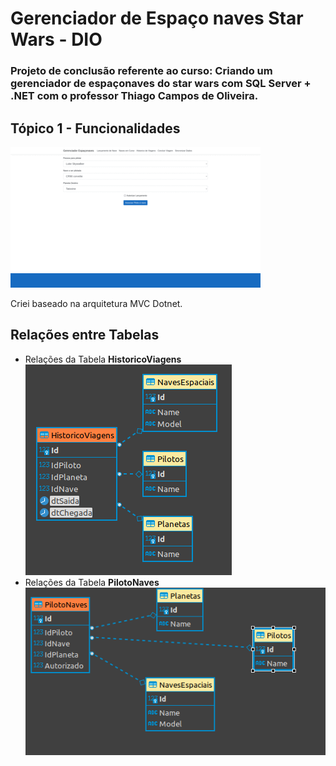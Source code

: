 # Gerenciador de Espaço naves Star Wars - DIO
### Projeto de conclusão referente ao curso: Criando um gerenciador de espaçonaves do star wars com SQL Server + .NET com o professor **Thiago Campos de Oliveira**.

## Tópico 1 - Funcionalidades

![4](readme/funcionalidades.gif)

Criei baseado na arquitetura MVC Dotnet. 

## Relações entre Tabelas

- Relações da Tabela **HistoricoViagens**
![1](readme/HistoricoViagens.png)
- Relações da Tabela **PilotoNaves**
![1](readme/PilotoNaves.png)